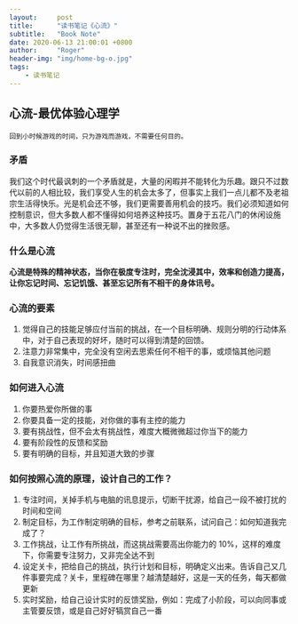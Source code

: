 ```yaml
---
layout:     post
title:      "读书笔记《心流》"
subtitle:   "Book Note"
date: 2020-06-13 21:00:01 +0800
author:     "Roger"
header-img: "img/home-bg-o.jpg"
tags:
    - 读书笔记
---
```

心流-最优体验心理学
---

    回到小时候游戏的时间，只为游戏而游戏，不需要任何目的。

### 矛盾

我们这个时代最讽刺的一个矛盾就是，大量的闲暇并不能转化为乐趣。跟只不过数代以前的人相比较，我们享受人生的机会太多了，但事实上我们一点儿都不及老祖宗生活得快乐。光是机会还不够，我们更需要善用机会的技巧。我们必须知道如何控制意识，但大多数人都不懂得如何培养这种技巧。置身于五花八门的休闲设施中，大多数人仍觉得生活很无聊，甚至还有一种说不出的挫败感。

### 什么是心流

**心流是特殊的精神状态，当你在极度专注时，完全沈浸其中，效率和创造力提高，让你忘记时间、忘记饥饿、甚至忘记所有不相干的身体讯号。**

### 心流的要素

1. 觉得自己的技能足够应付当前的挑战，在一个目标明确、规则分明的行动体系中，对于自己表现的好坏，随时可以得到清楚的回馈。
2. 注意力非常集中，完全没有空闲去思索任何不相干的事，或烦恼其他问题
3. 自我意识消失，时间感扭曲

### 如何进入心流

1. 你要热爱你所做的事
2. 你要具备一定的技能，对你做的事有主控的能力
3. 要有挑战性，但不会太有挑战性，难度大概微微超过你当下的能力
4. 要有阶段性的反馈和奖励
5. 要有明确的目标，并且知道大致的步骤

### 如何按照心流的原理，设计自己的工作？

1. 专注时间，关掉手机与电脑的讯息提示，切断干扰源，给自己一段不被打扰的时间和空间
2. 制定目标，为工作制定明确的目标，参考之前联系，试问自己：如何知道我完成了？
3. 工作挑战，让工作有所挑战，而这挑战需要高出你能力的 10%，这样的难度下，你需要专注努力，又非完全达不到
4. 设定关卡，把给自己的挑战，执行计划和目标，明确定义出来。告诉自己又几件事要完成？关卡，里程碑在哪里？越清楚越好，这是一天的任务，每天都做更新
5. 实时奖励，给自己设计实时的反馈奖励，例如：完成了小阶段，可以向同事或主管要反馈，或是自己好好犒赏自己一番

